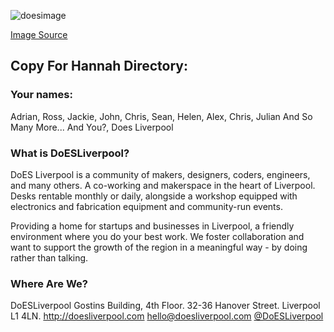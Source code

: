 ![doesimage](https://cloud.githubusercontent.com/assets/128456/7093736/b03c9414-dfb3-11e4-9d1c-a9d4e5b18f23.jpg)

[Image Source](https://www.flickr.com/photos/amcewen/16110088224/ "Link to Flickr Image")
## Copy For Hannah Directory:

### Your names:
Adrian, Ross, Jackie, John, Chris, Sean, Helen, Alex, Chris, Julian And So Many More... And You?, Does Liverpool

### What is DoESLiverpool?
DoES Liverpool is a community of makers, designers, coders, engineers, and many others. A co-working and makerspace in the heart of Liverpool. Desks rentable monthly or daily, alongside a workshop equipped with electronics and fabrication equipment and community-run events.

Providing a home for startups and businesses in Liverpool, a friendly environment where you do your best work. We foster collaboration and want to support the growth of the region in a meaningful way - by doing rather than talking.

### Where Are We?
DoESLiverpool Gostins Building, 4th Floor. 32-36 Hanover Street. Liverpool L1 4LN. http://doesliverpool.com hello@doesliverpool.com
[@DoESLiverpool](http://twitter.com/DoESLiverpool)

